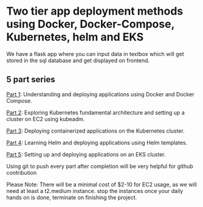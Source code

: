 # Two tier app deployment methods using Docker, Docker-Compose, Kubernetes, helm and EKS

We have a flask app where you can input data in textbox which will get stored in the sql database and get displayed on frontend.

## 5 part series
[Part 1](docs/Part1-DockerDeployment.md): Understanding and deploying applications using Docker and Docker Compose.

[Part 2](docs/Part2-KubernetesCluster.md): Exploring Kubernetes fundamental architecture and setting up a cluster on EC2 using kubeadm.

[Part 3](/docs/Part3-KubernetesDeployment): Deploying containerized applications on the Kubernetes cluster.

[Part 4](/docs/Part4-helm.md): Learning Helm and deploying applications using Helm templates.

[Part 5](/docs/Part5-EKSDeployment.md): Setting up and deploying applications on an EKS cluster.

Using git to push every part after completion will be very helpful for github contribution 

Please Note: There will be a minimal cost of $2-10 for EC2 usage, as we will need at least a t2.medium instance. stop the instances once your daily hands on is done, terminate on finishing the project.
